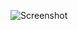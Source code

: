 ![Screenshot](https://raw.githubusercontent.com/Cryakl/Ultimate-RAT-Collection/refs/heads/main/FrutasRat/Frutas%20RAT%20v0.8/Screenshot.png)
